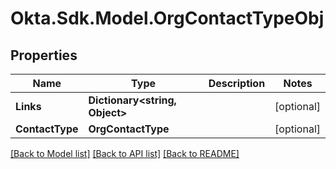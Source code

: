 # Okta.Sdk.Model.OrgContactTypeObj
## Properties

Name | Type | Description | Notes
------------ | ------------- | ------------- | -------------
**Links** | **Dictionary&lt;string, Object&gt;** |  | [optional] 
**ContactType** | **OrgContactType** |  | [optional] 

[[Back to Model list]](../README.md#documentation-for-models) [[Back to API list]](../README.md#documentation-for-api-endpoints) [[Back to README]](../README.md)

